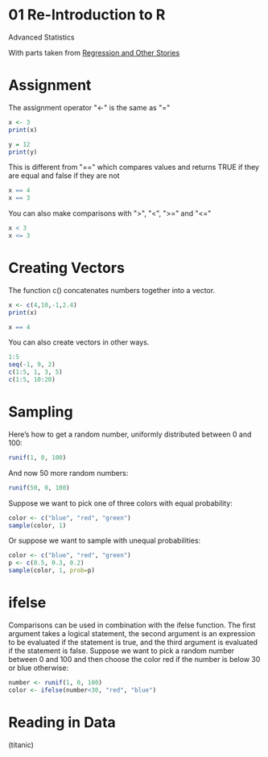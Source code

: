01 Re-Introduction to R
================
Advanced Statistics

With parts taken from [Regression and Other Stories](https://users.aalto.fi/~ave/ROS.pdf)


# Assignment

The assignment operator "<-" is the same as "="

```r
x <- 3
print(x)

y = 12
print(y)

```

This is different from "==" which compares values and returns TRUE if they are equal and false if they are not

```r
x == 4
x == 3
```

You can also make comparisons with ">", "<", ">=" and "<="

```r
x < 3
x <= 3
```


# Creating Vectors

The function c() concatenates numbers together into a vector.

```r
x <- c(4,10,-1,2.4)
print(x)

x == 4
```

You can also create vectors in other ways.

```r
1:5
seq(-1, 9, 2)
c(1:5, 1, 3, 5)
c(1:5, 10:20)
```

# Sampling

Here’s how to get a random number, uniformly distributed between 0 and 100:

```r
runif(1, 0, 100)
```

And now 50 more random numbers:

```r
runif(50, 0, 100)
```
Suppose we want to pick one of three colors with equal probability:

```r
color <- c("blue", "red", "green")
sample(color, 1)
```

Or suppose we want to sample with unequal probabilities:

```r
color <- c("blue", "red", "green")
p <- c(0.5, 0.3, 0.2)
sample(color, 1, prob=p)
```

# ifelse

Comparisons can be used in combination with the ifelse function. The first argument takes a
logical statement, the second argument is an expression to be evaluated if the statement is true, and
the third argument is evaluated if the statement is false. Suppose we want to pick a random number
between 0 and 100 and then choose the color red if the number is below 30 or blue otherwise:

```r
number <- runif(1, 0, 100)
color <- ifelse(number<30, "red", "blue")
```

# Reading in Data 
(titanic)

